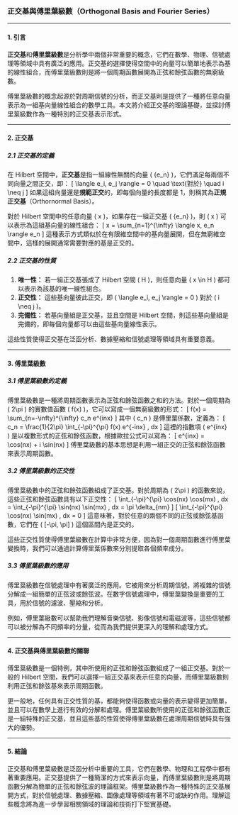 ### 正交基與傅里葉級數（Orthogonal Basis and Fourier Series）

---

#### 1. 引言

**正交基**和**傅里葉級數**是分析學中兩個非常重要的概念，它們在數學、物理、信號處理等領域中具有廣泛的應用。正交基的選擇使得空間中的向量可以簡單地表示為基的線性組合，而傅里葉級數則是將一個周期函數展開為正弦和餘弦函數的無窮級數。

傅里葉級數的概念起源於對周期信號的分析，而正交基則是提供了一種將任意向量表示為一組基向量線性組合的數學工具。本文將介紹正交基的理論基礎，並探討傅里葉級數作為一種特別的正交基表示形式。

---

#### 2. 正交基

##### 2.1 正交基的定義

在 Hilbert 空間中，**正交基**是指一組線性無關的向量 \( \{e_n\} \)，它們滿足每兩個不同向量之間正交，即：
\[
\langle e_i, e_j \rangle = 0 \quad \text{對於} \quad i \neq j
\]
如果這組向量還是**規範正交**的，即每個向量的長度都是 1，則稱其為**正規正交基**（Orthornormal Basis）。

對於 Hilbert 空間中的任意向量 \( x \)，如果存在一組正交基 \( \{e_n\} \)，則 \( x \) 可以表示為這組基向量的線性組合：
\[
x = \sum_{n=1}^{\infty} \langle x, e_n \rangle e_n
\]
這種表示方式類似於在有限維空間中的基向量展開，但在無窮維空間中，這樣的展開通常需要對應的基是正交的。

##### 2.2 正交基的性質

1. **唯一性：** 若一組正交基張成了 Hilbert 空間 \( H \)，則任意向量 \( x \in H \) 都可以表示為該基的唯一線性組合。
2. **正交性：** 這些基向量彼此正交，即 \( \langle e_i, e_j \rangle = 0 \) 對於 \( i \neq j \)。
3. **完備性：** 若基向量組是正交基，並且空間是 Hilbert 空間，則這些基向量組是完備的，即每個向量都可以由這些基向量線性表示。

這些性質使得正交基在泛函分析、數據壓縮和信號處理等領域具有重要意義。

---

#### 3. 傅里葉級數

##### 3.1 傅里葉級數的定義

傅里葉級數是一種將周期函數表示為正弦和餘弦函數之和的方法。對於一個周期為 \( 2\pi \) 的實數值函數 \( f(x) \)，它可以寫成一個無窮級數的形式：
\[
f(x) = \sum_{n=-\infty}^{\infty} c_n e^{inx}
\]
其中 \( c_n \) 是傅里葉係數，定義為：
\[
c_n = \frac{1}{2\pi} \int_{-\pi}^{\pi} f(x) e^{-inx} \, dx
\]
這裡的指數項 \( e^{inx} \) 是以複數形式的正弦和餘弦函數，根據歐拉公式可以寫為：
\[
e^{inx} = \cos(nx) + i \sin(nx)
\]
傅里葉級數的基本思想是利用一組正交的正弦和餘弦函數來表示周期函數。

##### 3.2 傅里葉級數的正交性

傅里葉級數中的正弦和餘弦函數組成了正交基。對於周期為 \( 2\pi \) 的函數來說，這些正弦和餘弦函數具有以下正交性：
\[
\int_{-\pi}^{\pi} \cos(nx) \cos(mx) \, dx = \int_{-\pi}^{\pi} \sin(nx) \sin(mx) \, dx = \pi \delta_{nm}
\]
\[
\int_{-\pi}^{\pi} \cos(nx) \sin(mx) \, dx = 0
\]
這意味著，對於任意的兩個不同的正弦或餘弦基函數，它們在 \( [-\pi, \pi] \) 這個區間內是正交的。

這些正交性質使得傅里葉級數在計算中非常方便，因為對一個周期函數進行傅里葉變換時，我們可以通過計算傅里葉係數來分別提取各個頻率成分。

##### 3.3 傅里葉級數的應用

傅里葉級數在信號處理中有著廣泛的應用。它被用來分析周期信號，將複雜的信號分解成一組簡單的正弦波或餘弦波。在數字信號處理中，傅里葉變換是重要的工具，用於信號的濾波、壓縮和分析。

例如，傅里葉級數可以幫助我們理解音樂信號、影像信號和電磁波等，這些信號都可以被分解為不同頻率的分量，從而為我們提供更深入的理解和處理方式。

---

#### 4. 正交基與傅里葉級數的關聯

傅里葉級數是一個特例，其中所使用的正弦和餘弦函數組成了一組正交基。對於一般的 Hilbert 空間，我們可以選擇一組正交基來表示任意的向量，而傅里葉級數則利用正弦和餘弦基來表示周期函數。

更一般地，任何具有正交性質的基，都能夠使得函數或向量的表示變得更加簡單，並且可以在數學上進行有效的分解和處理。傅里葉級數所使用的正弦和餘弦函數正是一組特殊的正交基，並且這些基的性質使得傅里葉級數在處理周期信號時具有強大的優勢。

---

#### 5. 結論

正交基和傅里葉級數是泛函分析中重要的工具，它們在數學、物理和工程學中都有著重要應用。正交基提供了一種簡潔的方式來表示向量，而傅里葉級數則是將周期函數分解為簡單的正弦和餘弦波的理論框架。傅里葉級數作為一種特殊的正交基展開方式，對於信號處理、數據壓縮、圖像處理等領域有著不可或缺的作用。理解這些概念將為進一步學習相關領域的理論和技術打下堅實基礎。